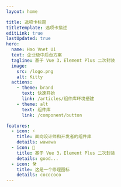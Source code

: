 ```yaml
---
layout: home

title: 选项卡标题
titleTemplate: 选项卡描述
editLink: true
lastUpdated: true
hero:
  name: Hao Vnet Ui
  text: 企业级中后台方案
  tagline: 基于 Vue 3，Element Plus 二次封装
  image:
    src: /logo.png
    alt: Kitty
  actions:
    - theme: brand
      text: 快速开始
      link: /articles/组件库环境搭建
    - theme: alt
      text: 组件库
      link: /component/button

features:
  - icon: ⚡️
    title: 面向设计师和开发者的组件库
    details: wawawa
  - icon: 🖖
    title: 基于 Vue 3，Element Plus 二次封装
    details: good...
  - icon: 🛠️
    title: 这是一个修理图标
    details: cocococo
---
```

